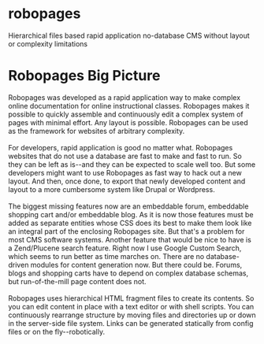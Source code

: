 # robopages
Hierarchical files based rapid application no-database CMS without layout or complexity limitations

<h1> Robopages Big Picture </h1>

Robopages was developed as a rapid application way to make complex online documentation for online instructional classes. Robopages makes it possible to quickly assemble and continuously edit a complex system of pages with minimal effort. Any layout is possible. Robopages can be used as the framework for websites of arbitrary complexity. 
<br/><br/>
For developers, rapid application is good no matter what. Robopages websites that do not use a database are fast to make and fast to run.  So they can be left as is--and they can be expected to scale well too. But some developers might want to use Robopages as fast way to hack out a new layout. And then, once done, to export that newly developed content and layout to a more cumbersome system like Drupal or Wordpress.
<br/><br/>
The biggest missing features now are an embeddable forum, embeddable shopping cart and/or embeddable blog.  As it is now those features must be added as separate entities whose CSS does its best to make them look like an integral part of the enclosing Robopages site.  But that's a problem for most CMS software systems.  Another feature that would be nice to have is a Zend/Plucene search feature. Right now I use Google Custom Search, which seems to run better as time marches on. There are no database-driven modules for content generation now. But there could be. Forums, blogs and shopping carts have to depend on complex database schemas, but run-of-the-mill page content does not.
<br/><br/>
Robopages uses hierarchical HTML fragment files to create its contents. So you can edit content in place with a text editor or with shell scripts. You can continuously rearrange structure by moving files and directories up or down in the server-side file system.  Links can be generated statically from config files or on the fly--robotically.  
